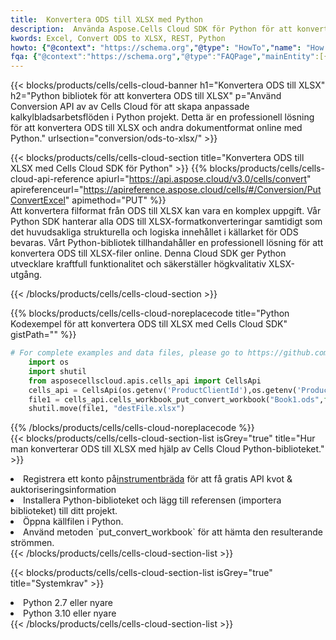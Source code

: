 ```yaml
---
title:  Konvertera ODS till XLSX med Python
description:  Använda Aspose.Cells Cloud SDK för Python för att konvertera en ODS-formatfil till en XLSX-formatfil.
kwords: Excel, Convert ODS to XLSX, REST, Python
howto: {"@context": "https://schema.org","@type": "HowTo","name": "How to convert ODS to XLSX using the Cells Cloud Python library.","description": "How to convert ODS to XLSX using the Cells Cloud Python library.","image": {"@type": "ImageObject"},"url": "/python/conversion/ods-to-xlsx/","step": [{ "@type": "HowToStep","name": "How to convert ODS to XLSX using the Cells Cloud Python library. step 1", "image": {"@type": "ImageObject",},"url": "/python/conversion/ods-to-xlsx/","text": "Register an account at <a href='https://dashboard.aspose.cloud/'>Dashboard</a> to get free API quota & authorization details",},{ "@type": "HowToStep","name": "How to convert ODS to XLSX using the Cells Cloud Python library. step 1", "image": {"@type": "ImageObject",},"url": "/python/conversion/ods-to-xlsx/","text": "Install Python library and add the reference (import the library) to your project.",},{ "@type": "HowToStep","name": "How to convert ODS to XLSX using the Cells Cloud Python library. step 1", "image": {"@type": "ImageObject",},"url": "/python/conversion/ods-to-xlsx/","text": "Open the source file in Python.",},{ "@type": "HowToStep","name": "How to convert ODS to XLSX using the Cells Cloud Python library. step 1", "image": {"@type": "ImageObject",},"url": "/python/conversion/ods-to-xlsx/","text": "Use the `put_convert_workbook` method to retrieve the resulting stream.",}, ],"supply": {"@type": "HowToSupply","name": "document"},"tool": [{"@type": "HowToTool","name": "PyCharm, Visual Studio Code, Sublime, Eclipse"},{"@type": "HowToTool","name": "Aspose Cells"}],"totalTime": "PT6M"}
fqa: {"@context":"https://schema.org","@type":"FAQPage","mainEntity":[{"@type":"Question","name":"Why convert file formats in C# using REST API?","acceptedAnswer":{"@type":"Answer","text":"Documents are encoded in many ways, and some files may be incompatible with the software you use. To open and read such files, just convert them to appropriate file formats.<br/><ol><li>Install .NET SDK and add the reference (import the library) to your project.</li><li>Open the source file in C# using REST API.</li><li>Call the PutConvertWorkbookRequest() method, passing an output filename with required extension.</li><li>Get the result of conversion as a separate file.</li></ol>"}},{"@type":"Question","name":"What file formats can I convert with your C# library?","acceptedAnswer":{"@type":"Answer","text":"We support a variety of file formats for conversion using .NET library, including XLSX, Excel, xls , PDF, CSV, HTML, Markdown, XML, PNG, JPG, TIFF, Json, TXT and many more."}},{"@type":"Question","name":"What is the maximum allowed file size for conversion using this .NET library?","acceptedAnswer":{"@type":"Answer","text":"There are no file size limits for format conversions using .NET library."}}]}
---
```

{{< blocks/products/cells/cells-cloud-banner h1="Konvertera ODS till XLSX" h2="Python bibliotek för att konvertera ODS till XLSX" p="Använd Conversion API av av Cells Cloud för att skapa anpassade kalkylbladsarbetsflöden i Python projekt. Detta är en professionell lösning för att konvertera ODS till XLSX och andra dokumentformat online med Python." urlsection="conversion/ods-to-xlsx/" >}}

{{< blocks/products/cells/cells-cloud-section title="Konvertera ODS till XLSX med Cells Cloud SDK för Python" >}}
{{% blocks/products/cells/cells-cloud-api-reference apiurl="https://api.aspose.cloud/v3.0/cells/convert" apireferenceurl="https://apireference.aspose.cloud/cells/#/Conversion/PutConvertExcel" apimethod="PUT" %}}
<br/>
Att konvertera filformat från ODS till XLSX kan vara en komplex uppgift. Vår Python SDK hanterar alla ODS till XLSX-formatkonverteringar samtidigt som det huvudsakliga strukturella och logiska innehållet i källarket för ODS bevaras. Vårt Python-bibliotek tillhandahåller en professionell lösning för att konvertera ODS till XLSX-filer online. Denna Cloud SDK ger Python utvecklare kraftfull funktionalitet och säkerställer högkvalitativ XLSX-utgång.

{{< /blocks/products/cells/cells-cloud-section >}}

{{% blocks/products/cells/cells-cloud-noreplacecode title="Python Kodexempel för att konvertera ODS till XLSX med Cells Cloud SDK" gistPath="" %}}
 
```python
# For complete examples and data files, please go to https://github.com/aspose-cells-cloud/aspose-cells-cloud-python/
    import os
    import shutil
    from asposecellscloud.apis.cells_api import CellsApi
    cells_api = CellsApi(os.getenv('ProductClientId'),os.getenv('ProductClientSecret'))
    file1 = cells_api.cells_workbook_put_convert_workbook("Book1.ods",format="xlsx")
    shutil.move(file1, "destFile.xlsx")     
```
 
{{% /blocks/products/cells/cells-cloud-noreplacecode %}}
<br/>
{{< blocks/products/cells/cells-cloud-section-list isGrey="true" title="Hur man konverterar ODS till XLSX med hjälp av Cells Cloud Python-biblioteket." >}}
<li> Registrera ett konto på<a href="https://dashboard.aspose.cloud/">instrumentbräda</a> för att få gratis API kvot & auktoriseringsinformation</li>
<li>Installera Python-biblioteket och lägg till referensen (importera biblioteket) till ditt projekt.</li>
<li>Öppna källfilen i Python.</li>
<li>Använd metoden `put_convert_workbook` för att hämta den resulterande strömmen.</li>
{{< /blocks/products/cells/cells-cloud-section-list >}}

{{< blocks/products/cells/cells-cloud-section-list isGrey="true" title="Systemkrav" >}}
<li>Python 2.7 eller nyare</li>
<li>Python 3.10 eller nyare</li>
{{< /blocks/products/cells/cells-cloud-section-list >}}
